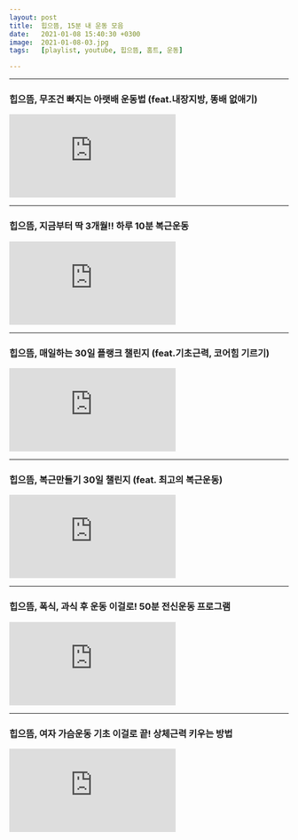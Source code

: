 ```yaml
---
layout: post
title:  힙으뜸, 15분 내 운동 모음
date:   2021-01-08 15:40:30 +0300
image:  2021-01-08-03.jpg
tags:   [playlist, youtube, 힙으뜸, 홈트, 운동]

---
```



***
### 힙으뜸, 무조건 빠지는 아랫배 운동법 (feat.내장지방, 똥배 없애기)
<iframe src="https://youtu.be/RWcCaSzueB4?list=WL" frameborder="0" allowfullscreen></iframe>

***
### 힙으뜸, 지금부터 딱 3개월!! 하루 10분 복근운동
<iframe src="https://youtu.be/d8rs6er8Hq0?list=WL" frameborder="0" allowfullscreen></iframe>

***
### 힙으뜸, 매일하는 30일 플랭크 챌린지 (feat.기초근력, 코어힘 기르기)
<iframe src="https://youtu.be/v54Jtmi2BwU?list=WL" frameborder="0" allowfullscreen></iframe>

***
### 힙으뜸, 복근만들기 30일 챌린지 (feat. 최고의 복근운동)
<iframe src="https://youtu.be/s2pkdUiCRTM?list=WL" frameborder="0" allowfullscreen></iframe>

***
### 힙으뜸, 폭식, 과식 후 운동 이걸로! 50분 전신운동 프로그램
<iframe src="https://youtu.be/Q95h23TYyPg?list=WL" frameborder="0" allowfullscreen></iframe>

***
### 힙으뜸, 여자 가슴운동 기초 이걸로 끝! 상체근력 키우는 방법
<iframe src="https://youtu.be/1BYP8SpeNFk?list=WL" frameborder="0" allowfullscreen></iframe>

